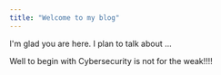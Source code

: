 ```yaml
---
title: "Welcome to my blog"
---
```


I'm glad you are here. I plan to talk about ...

Well to begin with Cybersecurity is not for the weak!!!!

